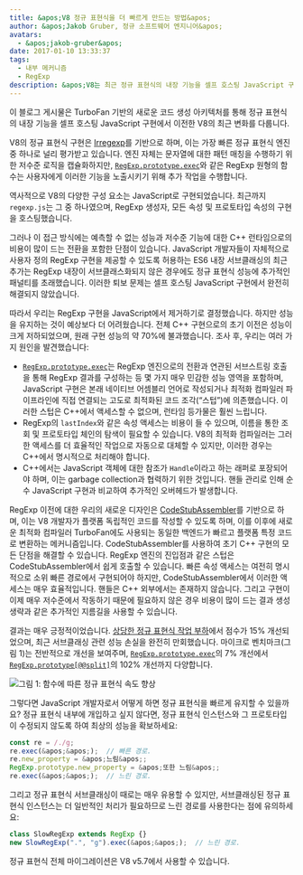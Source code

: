 ```yaml
---
title: &apos;V8 정규 표현식을 더 빠르게 만드는 방법&apos;
author: &apos;Jakob Gruber, 정규 소프트웨어 엔지니어&apos;
avatars:
  - &apos;jakob-gruber&apos;
date: 2017-01-10 13:33:37
tags:
  - 내부 메커니즘
  - RegExp
description: &apos;V8는 최근 정규 표현식의 내장 기능을 셀프 호스팅 JavaScript 구현에서 TurboFan 기반의 새로운 코드 생성 아키텍처에 직접 연결되는 방식으로 이전했습니다.&apos;
---
```

이 블로그 게시물은 TurboFan 기반의 새로운 코드 생성 아키텍처를 통해 정규 표현식의 내장 기능을 셀프 호스팅 JavaScript 구현에서 이전한 V8의 최근 변화를 다룹니다.

<!--truncate-->
V8의 정규 표현식 구현은 [Irregexp](https://blog.chromium.org/2009/02/irregexp-google-chromes-new-regexp.html)를 기반으로 하며, 이는 가장 빠른 정규 표현식 엔진 중 하나로 널리 평가받고 있습니다. 엔진 자체는 문자열에 대한 패턴 매칭을 수행하기 위한 저수준 로직을 캡슐화하지만, [`RegExp.prototype.exec`](https://developer.mozilla.org/en-US/docs/Web/JavaScript/Reference/Global_Objects/RegExp/exec)와 같은 RegExp 원형의 함수는 사용자에게 이러한 기능을 노출시키기 위해 추가 작업을 수행합니다.

역사적으로 V8의 다양한 구성 요소는 JavaScript로 구현되었습니다. 최근까지 `regexp.js`는 그 중 하나였으며, RegExp 생성자, 모든 속성 및 프로토타입 속성의 구현을 호스팅했습니다.

그러나 이 접근 방식에는 예측할 수 없는 성능과 저수준 기능에 대한 C++ 런타임으로의 비용이 많이 드는 전환을 포함한 단점이 있습니다. JavaScript 개발자들이 자체적으로 사용자 정의 RegExp 구현을 제공할 수 있도록 허용하는 ES6 내장 서브클래싱의 최근 추가는 RegExp 내장이 서브클래스화되지 않은 경우에도 정규 표현식 성능에 추가적인 패널티를 초래했습니다. 이러한 퇴보 문제는 셀프 호스팅 JavaScript 구현에서 완전히 해결되지 않았습니다.

따라서 우리는 RegExp 구현을 JavaScript에서 제거하기로 결정했습니다. 하지만 성능을 유지하는 것이 예상보다 더 어려웠습니다. 전체 C++ 구현으로의 초기 이전은 성능이 크게 저하되었으며, 원래 구현 성능의 약 70%에 불과했습니다. 조사 후, 우리는 여러 가지 원인을 발견했습니다:

- [`RegExp.prototype.exec`](https://developer.mozilla.org/en-US/docs/Web/JavaScript/Reference/Global_Objects/RegExp/exec)는 RegExp 엔진으로의 전환과 연관된 서브스트링 호출을 통해 RegExp 결과를 구성하는 등 몇 가지 매우 민감한 성능 영역을 포함하며, JavaScript 구현은 본래 네이티브 어셈블리 언어로 작성되거나 최적화 컴파일러 파이프라인에 직접 연결되는 고도로 최적화된 코드 조각(“스텁”)에 의존했습니다. 이러한 스텁은 C++에서 액세스할 수 없으며, 런타임 등가물은 훨씬 느립니다.
- RegExp의 `lastIndex`와 같은 속성 액세스는 비용이 들 수 있으며, 이름을 통한 조회 및 프로토타입 체인의 탐색이 필요할 수 있습니다. V8의 최적화 컴파일러는 그러한 액세스를 더 효율적인 작업으로 자동으로 대체할 수 있지만, 이러한 경우는 C++에서 명시적으로 처리해야 합니다.
- C++에서는 JavaScript 객체에 대한 참조가 `Handle`이라고 하는 래퍼로 포장되어야 하며, 이는 garbage collection과 협력하기 위한 것입니다. 핸들 관리로 인해 순수 JavaScript 구현과 비교하여 추가적인 오버헤드가 발생합니다.

RegExp 이전에 대한 우리의 새로운 디자인은 [CodeStubAssembler](/blog/csa)를 기반으로 하며, 이는 V8 개발자가 플랫폼 독립적인 코드를 작성할 수 있도록 하며, 이를 이후에 새로운 최적화 컴파일러 TurboFan에도 사용되는 동일한 백엔드가 빠르고 플랫폼 특정 코드로 변환하는 메커니즘입니다. CodeStubAssembler를 사용하여 초기 C++ 구현의 모든 단점을 해결할 수 있습니다. RegExp 엔진의 진입점과 같은 스텁은 CodeStubAssembler에서 쉽게 호출할 수 있습니다. 빠른 속성 액세스는 여전히 명시적으로 소위 빠른 경로에서 구현되어야 하지만, CodeStubAssembler에서 이러한 액세스는 매우 효율적입니다. 핸들은 C++ 외부에서는 존재하지 않습니다. 그리고 구현이 이제 매우 저수준에서 작동하기 때문에 필요하지 않은 경우 비용이 많이 드는 결과 생성 생략과 같은 추가적인 지름길을 사용할 수 있습니다.

결과는 매우 긍정적이었습니다. [상당한 정규 표현식 작업 부하](https://github.com/chromium/octane/blob/master/regexp.js)에서 점수가 15% 개선되었으며, 최근 서브클래싱 관련 성능 손실을 완전히 만회했습니다. 마이크로 벤치마크(그림 1)는 전반적으로 개선을 보여주며, [`RegExp.prototype.exec`](https://developer.mozilla.org/en-US/docs/Web/JavaScript/Reference/Global_Objects/RegExp/exec)의 7% 개선에서 [`RegExp.prototype[@@split]`](https://developer.mozilla.org/en-US/docs/Web/JavaScript/Reference/Global_Objects/RegExp/@@split)의 102% 개선까지 다양합니다.

![그림 1: 함수에 따른 정규 표현식 속도 향상](/_img/speeding-up-regular-expressions/perf.png)

그렇다면 JavaScript 개발자로서 어떻게 하면 정규 표현식을 빠르게 유지할 수 있을까요? 정규 표현식 내부에 개입하고 싶지 않다면, 정규 표현식 인스턴스와 그 프로토타입이 수정되지 않도록 하여 최상의 성능을 확보하세요:

```js
const re = /./g;
re.exec(&apos;&apos;);  // 빠른 경로.
re.new_property = &apos;느림&apos;;
RegExp.prototype.new_property = &apos;또한 느림&apos;;
re.exec(&apos;&apos;);  // 느린 경로.
```

그리고 정규 표현식 서브클래싱이 때로는 매우 유용할 수 있지만, 서브클래싱된 정규 표현식 인스턴스는 더 일반적인 처리가 필요하므로 느린 경로를 사용한다는 점에 유의하세요:

```js
class SlowRegExp extends RegExp {}
new SlowRegExp(".", "g").exec(&apos;&apos;);  // 느린 경로.
```

정규 표현식 전체 마이그레이션은 V8 v5.7에서 사용할 수 있습니다.

